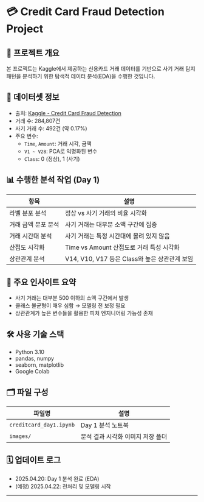 # 💳 Credit Card Fraud Detection Project

## 📌 프로젝트 개요
본 프로젝트는 Kaggle에서 제공하는 신용카드 거래 데이터를 기반으로 사기 거래 탐지 패턴을 분석하기 위한 탐색적 데이터 분석(EDA)을 수행한 것입니다.

## 📂 데이터셋 정보
- 출처: [Kaggle - Credit Card Fraud Detection](https://www.kaggle.com/datasets/mlg-ulb/creditcardfraud)
- 거래 수: 284,807건
- 사기 거래 수: 492건 (약 0.17%)
- 주요 변수:
  - `Time`, `Amount`: 거래 시각, 금액
  - `V1 ~ V28`: PCA로 익명화된 변수
  - `Class`: 0 (정상), 1 (사기)

## 📊 수행한 분석 작업 (Day 1)
| 항목 | 설명 |
|------|------|
| 라벨 분포 분석 | 정상 vs 사기 거래의 비율 시각화 |
| 거래 금액 분포 분석 | 사기 거래는 대부분 소액 구간에 집중 |
| 거래 시간대 분석 | 사기 거래는 특정 시간대에 몰려 있지 않음 |
| 산점도 시각화 | Time vs Amount 산점도로 거래 특성 시각화 |
| 상관관계 분석 | V14, V10, V17 등은 Class와 높은 상관관계 보임 |

## 🧠 주요 인사이트 요약
- 사기 거래는 대부분 500 이하의 소액 구간에서 발생
- 클래스 불균형이 매우 심함 → 모델링 전 보정 필요
- 상관관계가 높은 변수들을 활용한 피처 엔지니어링 가능성 존재

## 🛠 사용 기술 스택
- Python 3.10
- pandas, numpy
- seaborn, matplotlib
- Google Colab

## 🗂 파일 구성
| 파일명 | 설명 |
|--------|------|
| `creditcard_day1.ipynb` | Day 1 분석 노트북 |
| `images/` | 분석 결과 시각화 이미지 저장 폴더 |

## 🗓 업데이트 로그
- 2025.04.20: Day 1 분석 완료 (EDA)
- (예정) 2025.04.22: 전처리 및 모델링 시작

---


